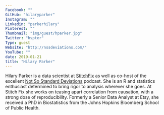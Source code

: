 ```yaml
---
Facebook: ""
GitHub: "hilaryparker"
Instagram: ""
Linkedin: "parkerhilary"
Pinterest: ""
Thumbnail: "img/guest/hparker.jpg"
Twitter: "hspter"
Type: guest
Website: "http://nssdeviations.com/"
YouTube: ""
date: 2019-01-21
title: "Hilary Parker"
---
```


Hilary Parker is a data scientist at [StitchFix](https://stitchfix.com) as well as co-host of the excellent [Not So Standard Deviations](http://nssdeviations.com/) podcast. She is an R and statistics enthusiast determined to bring rigor to analysis wherever she goes. At Stitch Fix she works on teasing apart correlation from causation, with a strong dose of reproducibility. Formerly a Senior Data Analyst at Etsy, she received a PhD in Biostatistics from the Johns Hopkins Bloomberg School of Public Health.